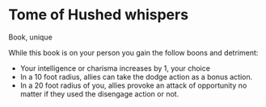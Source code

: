 # Tome of Hushed whispers

Book, unique 

While this book is on your person you gain the follow boons and detriment:
- Your intelligence or charisma increases by 1, your choice 
- In a 10 foot radius, allies can take the dodge action as a bonus action. 
- In a 20 foot radius of you, allies provoke an attack of opportunity no matter if they used the disengage action or not.